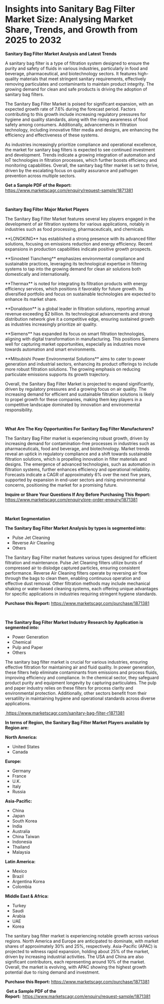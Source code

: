 <p><h1>Insights into Sanitary Bag Filter Market Size: Analysing Market Share, Trends, and Growth from 2025 to 2032</h1></p><p><strong>Sanitary Bag Filter Market Analysis and Latest Trends</strong></p>
<p><p>A sanitary bag filter is a type of filtration system designed to ensure the purity and safety of fluids in various industries, particularly in food and beverage, pharmaceutical, and biotechnology sectors. It features high-quality materials that meet stringent sanitary requirements, effectively removing particulates and contaminants to maintain product integrity. The growing demand for clean and safe products is driving the adoption of sanitary bag filters.</p><p>The Sanitary Bag Filter Market is poised for significant expansion, with an expected growth rate of 7.6% during the forecast period. Factors contributing to this growth include increasing regulatory pressures for hygiene and quality standards, along with the rising awareness of food safety among consumers. Additionally, advancements in filtration technology, including innovative filter media and designs, are enhancing the efficiency and effectiveness of these systems. </p><p>As industries increasingly prioritize compliance and operational excellence, the market for sanitary bag filters is expected to see continued investment and development. Trends indicate a growing integration of automation and IoT technologies in filtration processes, which further boosts efficiency and monitoring capabilities. Overall, the sanitary bag filter market is set to thrive, driven by the escalating focus on quality assurance and pathogen prevention across multiple sectors.</p></p>
<p><strong>Get a Sample PDF of the Report:&nbsp;</strong> <a href="https://www.marketscagr.com/enquiry/request-sample/1871381?utm_campaign=3540&utm_medium=2&utm_source=Github&utm_content=ia&utm_term=16042025&utm_id=sanitary-bag-filter">https://www.marketscagr.com/enquiry/request-sample/1871381</a></p>
<p>&nbsp;</p>
<p><strong>Sanitary Bag Filter Major Market Players</strong></p>
<p><p>The Sanitary Bag Filter Market features several key players engaged in the development of air filtration systems for various applications, notably in industries such as food processing, pharmaceuticals, and chemicals. </p><p>**LONGKING** has established a strong presence with its advanced filter solutions, focusing on emissions reduction and energy efficiency. Recent expansions in production capabilities indicate positive growth prospects.</p><p>**Sinosteel Tiancheng** emphasizes environmental compliance and sustainable practices, leveraging its technological expertise in filtering systems to tap into the growing demand for clean air solutions both domestically and internationally.</p><p>**Thermax** is noted for integrating its filtration products with energy efficiency services, which positions it favorably for future growth. Its diversified portfolio and focus on sustainable technologies are expected to enhance its market share.</p><p>**Donaldson** is a global leader in filtration solutions, reporting annual revenue exceeding $2 billion. Its technological advancements and strong distribution network give it a competitive edge, ensuring sustained growth as industries increasingly prioritize air quality.</p><p>**Siemens** has expanded its focus on smart filtration technologies, aligning with digital transformation in manufacturing. This positions Siemens well for capturing market opportunities, especially as industries move towards automation and smart environments.</p><p>**Mitsubishi Power Environmental Solutions** aims to cater to power generation and industrial sectors, enhancing its product offerings to include more robust filtration solutions. The growing emphasis on reducing particulate emissions supports its growth trajectory.</p><p>Overall, the Sanitary Bag Filter Market is projected to expand significantly, driven by regulatory pressures and a growing focus on air quality. The increasing demand for efficient and sustainable filtration solutions is likely to propel growth for these companies, making them key players in a competitive landscape dominated by innovation and environmental responsibility.</p></p>
<p>&nbsp;</p>
<p><strong>What Are The Key Opportunities For Sanitary Bag Filter Manufacturers?</strong></p>
<p><p>The Sanitary Bag Filter market is experiencing robust growth, driven by increasing demand for contamination-free processes in industries such as pharmaceuticals, food and beverage, and biotechnology. Market trends reveal an uptick in regulatory compliance and a shift towards sustainable filtration solutions, which is propelling innovation in filter materials and designs. The emergence of advanced technologies, such as automation in filtration systems, further enhances efficiency and operational reliability. Forecasts indicate a CAGR of approximately 6% over the next five years, supported by expansion in end-user sectors and rising environmental concerns, positioning the market for a promising future.</p></p>
<p><strong>Inquire or Share Your Questions If Any Before Purchasing This Report:</strong> <a href="https://www.marketscagr.com/enquiry/pre-order-enquiry/1871381?utm_campaign=3540&utm_medium=2&utm_source=Github&utm_content=ia&utm_term=16042025&utm_id=sanitary-bag-filter">https://www.marketscagr.com/enquiry/pre-order-enquiry/1871381</a></p>
<p>&nbsp;</p>
<p><strong>Market Segmentation</strong></p>
<p><strong>The Sanitary Bag Filter Market Analysis by types is segmented into:</strong></p>
<p><ul><li>Pulse Jet Cleaning</li><li>Reverse Air Cleaning</li><li>Others</li></ul></p>
<p><p>The Sanitary Bag Filter market features various types designed for efficient filtration and maintenance. Pulse Jet Cleaning filters utilize bursts of compressed air to dislodge captured particles, ensuring consistent performance. Reverse Air Cleaning filters operate by reversing air flow through the bags to clean them, enabling continuous operation and effective dust removal. Other filtration methods may include mechanical shaking or water-based cleaning systems, each offering unique advantages for specific applications in industries requiring stringent hygiene standards.</p></p>
<p><strong>Purchase this Report:&nbsp;</strong><a href="https://www.marketscagr.com/purchase/1871381?utm_campaign=3540&utm_medium=2&utm_source=Github&utm_content=ia&utm_term=16042025&utm_id=sanitary-bag-filter">https://www.marketscagr.com/purchase/1871381</a></p>
<p>&nbsp;</p>
<p><strong>The Sanitary Bag Filter Market Industry Research by Application is segmented into:</strong></p>
<p><ul><li>Power Generation</li><li>Chemical</li><li>Pulp and Paper</li><li>Others</li></ul></p>
<p><p>The sanitary bag filter market is crucial for various industries, ensuring effective filtration for maintaining air and fluid quality. In power generation, these filters help eliminate contaminants from emissions and process fluids, improving efficiency and compliance. In the chemical sector, they safeguard product purity and equipment longevity by capturing particulates. The pulp and paper industry relies on these filters for process clarity and environmental protection. Additionally, other sectors benefit from their versatility in maintaining hygiene and operational standards across diverse applications.</p></p>
<p><a href="https://www.marketscagr.com/sanitary-bag-filter-r1871381?utm_campaign=3540&utm_medium=2&utm_source=Github&utm_content=ia&utm_term=16042025&utm_id=sanitary-bag-filter">&nbsp;https://www.marketscagr.com/sanitary-bag-filter-r1871381</a></p>
<p><strong>In terms of Region, the Sanitary Bag Filter Market Players available by Region are:</strong></p>
<p>
    <p> <strong> North America: </strong>
        <ul>
            <li>United States</li>
            <li>Canada</li>
        </ul>
        </p> 
    <p> <strong> Europe: </strong>
        <ul>
            <li>Germany</li>
            <li>France</li>
            <li>U.K.</li>
            <li>Italy</li>
            <li>Russia</li>
        </ul>
        </p> 
    <p> <strong> Asia-Pacific: </strong>
        <ul>
            <li>China</li>
            <li>Japan</li>
            <li>South Korea</li>
            <li>India</li>
            <li>Australia</li>
            <li>China Taiwan</li>
            <li>Indonesia</li>
            <li>Thailand</li>
            <li>Malaysia</li>
        </ul>
        </p> 
    <p> <strong> Latin America: </strong>
        <ul>
            <li>Mexico</li>
            <li>Brazil</li>
            <li>Argentina Korea</li>
            <li>Colombia</li>
        </ul>
        </p> 
    <p> <strong> Middle East & Africa: </strong>
        <ul>
            <li>Turkey</li>
            <li>Saudi</li>
            <li>Arabia</li>
            <li>UAE</li>
            <li>Korea</li>
        </ul>
    </p>
    </p>
<p><p>The sanitary bag filter market is experiencing notable growth across various regions. North America and Europe are anticipated to dominate, with market shares of approximately 30% and 25%, respectively. Asia-Pacific (APAC) is projected to witness rapid expansion, holding about 25% of the market, driven by increasing industrial activities. The USA and China are also significant contributors, each representing around 10% of the market. Overall, the market is evolving, with APAC showing the highest growth potential due to rising demand and investment.</p></p>
<p><strong>Purchase this Report: </strong><a href="https://www.marketscagr.com/purchase/1871381?utm_campaign=3540&utm_medium=2&utm_source=Github&utm_content=ia&utm_term=16042025&utm_id=sanitary-bag-filter">https://www.marketscagr.com/purchase/1871381</a></p>
<p>&nbsp;<strong>Get a Sample PDF of the Report:&nbsp;&nbsp;</strong><a href="https://www.marketscagr.com/enquiry/request-sample/1871381?utm_campaign=3540&utm_medium=2&utm_source=Github&utm_content=ia&utm_term=16042025&utm_id=sanitary-bag-filter">https://www.marketscagr.com/enquiry/request-sample/1871381</a></p>
<p><strong></strong></p>
<p><p></p><p></p><p></p></p>